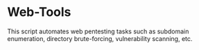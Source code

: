 # Web-Tools
This script automates web pentesting tasks such as subdomain enumeration, directory brute-forcing, vulnerability scanning, etc.
